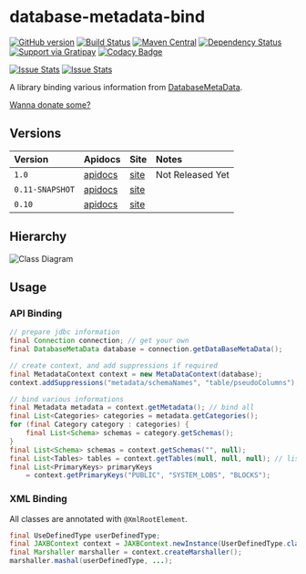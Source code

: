 database-metadata-bind
====================
[![GitHub version](https://badge.fury.io/gh/jinahya%2Fdatabase-metadata-bind.svg)](https://badge.fury.io/gh/jinahya%2Fdatabase-metadata-bind)
[![Build Status](https://travis-ci.org/jinahya/database-metadata-bind.svg?branch=develop)](https://travis-ci.org/jinahya/database-metadata-bind)
[![Maven Central](https://maven-badges.herokuapp.com/maven-central/com.github.jinahya/database-metadata-bind/badge.svg)](https://maven-badges.herokuapp.com/com.github.jinahya/database-metadata-bind/rsql-parser)
[![Dependency Status](https://www.versioneye.com/user/projects/563ccf434d415e0018000001/badge.svg?style=flat)](https://www.versioneye.com/user/projects/563ccf434d415e0018000001)
[![Support via Gratipay](https://img.shields.io/gratipay/JSFiddle.svg)](https://gratipay.com/~jinahya/)
[![Codacy Badge](https://api.codacy.com/project/badge/grade/2e056714e9614bf89b860601cbb2b174)](https://www.codacy.com/app/jinahya/database-metadata-bind)

[![Issue Stats](http://issuestats.com/github/jinahya/database-metadata-bind/badge/pr)](http://issuestats.com/github/jinahya/database-metadata-bind)
[![Issue Stats](http://issuestats.com/github/jinahya/database-metadata-bind/badge/issue)](http://issuestats.com/github/jinahya/database-metadata-bind)

A library binding various information from [DatabaseMetaData](http://docs.oracle.com/javase/7/docs/api/java/sql/DatabaseMetaData.html).


[Wanna donate some?](https://www.paypal.com/cgi-bin/webscr?cmd=_donations&business=GWDFLJNSZSEGG&lc=KR&item_name=github&currency_code=USD&bn=PP%2dDonationsBF%3abtn_donateCC_LG%2egif%3aNonHosted)

<!--
### maven
[maven central](http://search.maven.org/#search%7Cgav%7C1%7Cg%3A%22com.github.jinahya%22%20AND%20a%3A%22bit-io%22)
-->

<!--
### jenkins
[jinahya.com/jenkins](https://jinahya.com/jenkins/job/com.github.jinahya%20bit-io/)
-->

## Versions

| Version        | Apidocs | Site | Notes |
| :------        | :------ | :--- | :---- |
| `1.0` | [apidocs](http://jinahya.github.io/database-metadata-bind/site/1.0/apidocs/index.html) | [site](http://jinahya.github.io/database-metadata-bind/site/1.0/index.html)|Not Released Yet|
| `0.11-SNAPSHOT` | [apidocs](http://jinahya.github.io/database-metadata-bind/site/0.11-SNAPSHOT/apidocs/index.html) | [site](http://jinahya.github.io/database-metadata-bind/site/0.11-SNAPSHOT/index.html)||
| `0.10` | [apidocs](http://jinahya.github.io/database-metadata-bind/site/0.10/apidocs/index.html) | [site](http://jinahya.github.io/database-metadata-bind/site/0.10/index.html)||

## Hierarchy
![Class Diagram](http://jinahya.github.io/database-metadata-bind/site/0.11-SNAPSHOT/apidocs/com/github/jinahya/sql/database/metadata/bind/com.github.jinahya.sql.database.metadata.bind.png)
<!--
  * Metadata
    * Category (`metadata/categories`)
      * Schema (`category/schemas`)
        * Function (`schema/functions`)
          * FunctionColumn (`function/functionColumns`)
        * Procedure (`schema/procedures`)
          * ProcedureColumn (`procedure/procedureColuns`)
        * Table (`schema/tables`)
          * BestRowIdentifier (`table/bestRowIdentifiers`)
          * Column (`table/columns`)
            * ColumnPrivilege (`column/columnPrivileges`)
          * ExportedKey (`table/exportedKeys`)
          * ImportedKey (`table/importedKeys`)
          * IndexInfo (`table/IndexInfo`)
          * PrimaryKey (`table/primaryKeys`)
          * PseudoColumn (`table/pseudoColumns`)
          * TablePrivilege (`table/tablePrivileges`)
          * VersionColumn (`table/versionColumns`)
        * UserDefinedType (`schema/userDefinedTypes`)
    * ClientInfoProperty (`metadata/clientInfoProperties`)
    * SchemaName (`metadata/schemaNames`)
    * TableType (`metadata/tableTypes`)
-->

## Usage
### API Binding
````java
// prepare jdbc information
final Connection connection; // get your own
final DatabaseMetaData database = connection.getDataBaseMetaData();

// create context, and add suppressions if required
final MetadataContext context = new MetaDataContext(database);
context.addSuppressions("metadata/schemaNames", "table/pseudoColumns");

// bind various informations
final Metadata metadata = context.getMetadata(); // bind all
final List<Categories> categories = metadata.getCategories();
for (final Category category : categories) {
    final List<Schema> schemas = category.getSchemas();
}
final List<Schema> schemas = context.getSchemas("", null);
final List<Tables> tables = context.getTables(null, null, null); // list all tables
final List<PrimaryKeys> primaryKeys
    = context.getPrimaryKeys("PUBLIC", "SYSTEM_LOBS", "BLOCKS");
````
### XML Binding
All classes are annotated with `@XmlRootElement`.
````java
final UseDefinedType userDefinedType;
final JAXBContext context = JAXBContext.newInstance(UserDefinedType.class);
final Marshaller marshaller = context.createMarshaller();
marshaller.mashal(userDefinedType, ...);
````
